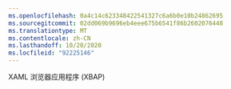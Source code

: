 ```yaml
---
ms.openlocfilehash: 0a4c14c623348422541327c6a6b0e10b24862695
ms.sourcegitcommit: 02dd069b9696eb4eee675b6541f86b2602076448
ms.translationtype: MT
ms.contentlocale: zh-CN
ms.lasthandoff: 10/20/2020
ms.locfileid: "92225146"
---
```

XAML 浏览器应用程序 (XBAP)